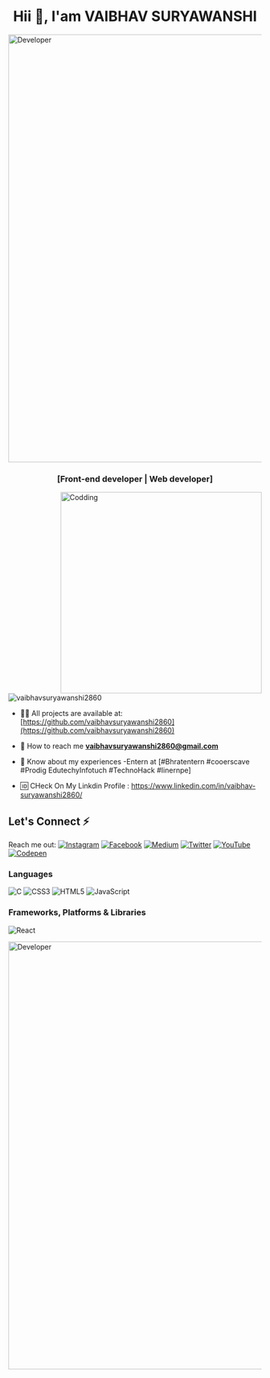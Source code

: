 <h1 align="center">Hii 👋, I'am VAIBHAV SURYAWANSHI </h1>

<img align="middle" alt="Developer" width="850" src="https://www.digitalsolutionservices.com/img/services/web%20development.gif">

<h3 align="center">[Front-end developer | Web developer]</h3>

<img align="right" alt="Codding" width="400" src="https://i.pinimg.com/originals/54/e3/7d/54e37d8074ebcde1d96c77d7b2a7f310.gif">

<p align="left"> <img src="https://komarev.com/ghpvc/?username=vaibhavsuryawanshi2860&label=Profile%20views&color=0e75b6&style=flat" alt="vaibhavsuryawanshi2860" /> </p>

- 👨‍💻 All projects are available at:[https://github.com/vaibhavsuryawanshi2860](https://github.com/vaibhavsuryawanshi2860)

-  📧  How to reach me **vaibhavsuryawanshi2860@gmail.com**

- 📄 Know about my experiences -Entern at [#Bhratentern #cooerscave #Prodig EdutechyInfotuch #TechnoHack #Iinernpe]
- 🆔 CHeck On My Linkdin Profile : https://www.linkedin.com/in/vaibhav-suryawanshi2860/


## Let's Connect ⚡
Reach me out:  [![Instagram](https://img.shields.io/badge/Instagram-%23E4405F.svg?logo=Instagram&logoColor=white)](https://www.instagram.com/vaibhav_2860_?igsh=ejhoNjdpa3luZGx6) 
[![Facebook](https://img.shields.io/badge/Facebook-%231877F2.svg?logo=Facebook&logoColor=white)](https://facebook.com/coding_dev_)  [![Medium](https://img.shields.io/badge/Medium-12100E?logo=medium&logoColor=white)](https://medium.com/@codewithtilak) [![Twitter](https://img.shields.io/badge/Twitter-%231DA1F2.svg?logo=Twitter&logoColor=white)](https://twitter.com/coding_dev__) [![YouTube](https://img.shields.io/badge/YouTube-%23FF0000.svg?logo=YouTube&logoColor=white)](https://youtube.com/@codewithtilak) [![Codepen](https://img.shields.io/badge/Codepen-000000?style=for-the-badge&logo=codepen&logoColor=white)](https://codepen.io/coding_dev_) 


### Languages
![C](https://img.shields.io/badge/c-%2300599C.svg?style=for-the-badge&logo=c&logoColor=white) ![CSS3](https://img.shields.io/badge/css3-%231572B6.svg?style=for-the-badge&logo=css3&logoColor=white) ![HTML5](https://img.shields.io/badge/html5-%23E34F26.svg?style=for-the-badge&logo=html5&logoColor=white) ![JavaScript](https://img.shields.io/badge/javascript-%23323330.svg?style=for-the-badge&logo=javascript&logoColor=%23F7DF1E)

### Frameworks, Platforms & Libraries
![React](https://img.shields.io/badge/react-%2320232a.svg?style=for-the-badge&logo=react&logoColor=%2361DAFB) 

<img align="middle" alt="Developer" width="850" src="https://www.nicepng.com/png/detail/947-9477723_front-end-development-logos-for-example-html-5.png">

